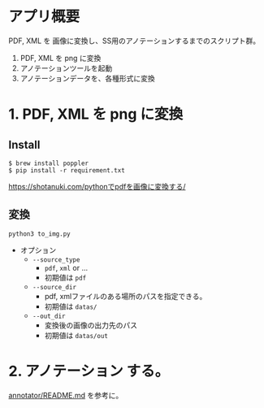 # アプリ概要
PDF, XML を 画像に変換し、SS用のアノテーションするまでのスクリプト群。
1. PDF, XML を png に変換
2. アノテーションツールを起動
3. アノテーションデータを、各種形式に変換


# 1. PDF, XML を png に変換
## Install
```
$ brew install poppler
$ pip install -r requirement.txt
```
https://shotanuki.com/pythonでpdfを画像に変換する/


## 変換
```
python3 to_img.py
```
- オプション
  - `--source_type`
    - `pdf`, `xml` or ...
    - 初期値は `pdf`
  - `--source_dir`
    - pdf, xmlファイルのある場所のパスを指定できる。
    - 初期値は `datas/`
  - `--out_dir`
    - 変換後の画像の出力先のパス
    - 初期値は `datas/out`


# 2. アノテーション する。
[annotator/README.md](annotator/README.md) を参考に。

